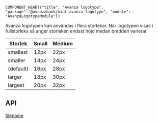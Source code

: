 `COMPONENT_HEAD({"title": "Avanza logotype", "package":"@avanzabank/mint-avanza-logotype", "module": "AvanzaLogotypeModule"})`

Avanza logotypen kan användas i flera storlekar. När logotypen visas i fullstorleks så anger storleken endast höjd medan bredden varierar.

| Storlek     | Small    | Medium   |
| ----------- | -------- | -------- |
| smallest    | 12px     | 22px     |
| smaller     | 14px     | 24px     |
| (default)   | 16px     | 28px     |
| larger      | 18px     | 30px     |
| largest     | 20px     | 32px     |


<div class="component-example-container" data-example-path="/mint/avanza-logotype/#/dj"></div>


## API
<div class="component-library-api" data-package-name="avanza-logotype"></div>

[filename](includes/_componentFooter.md ':include')
